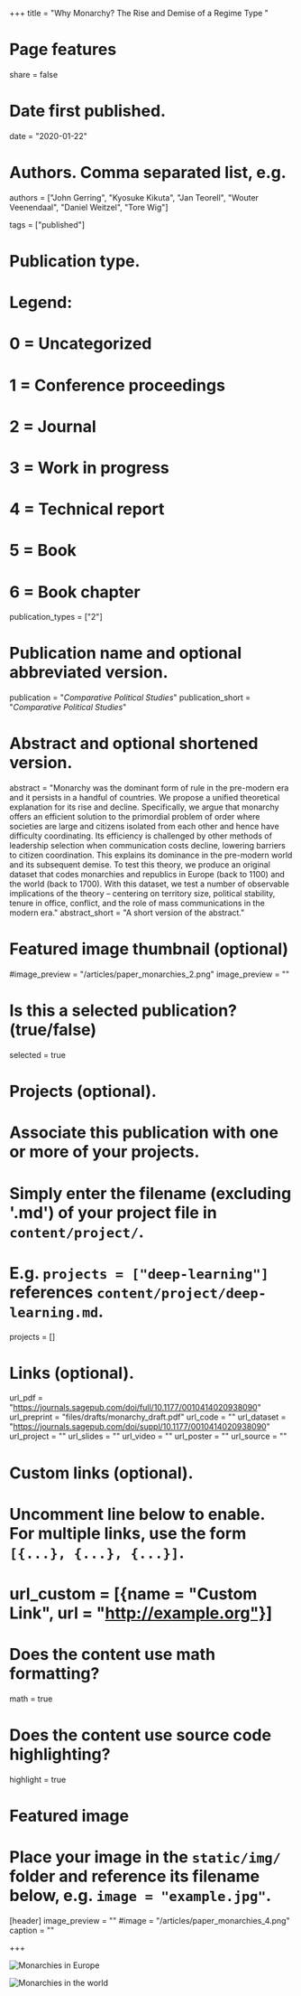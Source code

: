 

+++
title = "Why Monarchy? The Rise and Demise of a Regime Type "

# Page features
share =  false 

# Date first published.
date = "2020-01-22"

# Authors. Comma separated list, e.g.
authors = ["John Gerring", "Kyosuke Kikuta", "Jan Teorell", "Wouter Veenendaal", "Daniel Weitzel", "Tore Wig"]

tags = ["published"]

# Publication type.
# Legend:
# 0 = Uncategorized
# 1 = Conference proceedings
# 2 = Journal
# 3 = Work in progress
# 4 = Technical report
# 5 = Book
# 6 = Book chapter
publication_types = ["2"]

# Publication name and optional abbreviated version.
publication = "*Comparative Political Studies*"
publication_short = "*Comparative Political Studies*"

# Abstract and optional shortened version.
abstract = "Monarchy was the dominant form of rule in the pre-modern era and it persists in a handful of countries. We propose a unified theoretical explanation for its rise and decline. Specifically, we argue that monarchy offers an efficient solution to the primordial problem of order where societies are large and citizens isolated from each other and hence have difficulty coordinating. Its efficiency is challenged by other methods of leadership selection when communication costs decline, lowering barriers to citizen coordination. This explains its dominance in the pre-modern world and its subsequent demise. To test this theory, we produce an original dataset that codes monarchies and republics in Europe (back to 1100) and the world (back to 1700). With this dataset, we test a number of observable implications of the theory – centering on territory size, political stability, tenure in office, conflict, and the role of mass communications in the modern era."
abstract_short = "A short version of the abstract."

# Featured image thumbnail (optional)
#image_preview = "/articles/paper_monarchies_2.png"
image_preview = ""

# Is this a selected publication? (true/false)
selected = true

# Projects (optional).
#   Associate this publication with one or more of your projects.
#   Simply enter the filename (excluding '.md') of your project file in `content/project/`.
#   E.g. `projects = ["deep-learning"]` references `content/project/deep-learning.md`.
projects = []

# Links (optional).
url_pdf = "https://journals.sagepub.com/doi/full/10.1177/0010414020938090"
url_preprint = "files/drafts/monarchy_draft.pdf"
url_code = ""
url_dataset = "https://journals.sagepub.com/doi/suppl/10.1177/0010414020938090"
url_project = ""
url_slides = ""
url_video = ""
url_poster = ""
url_source = ""

# Custom links (optional).
#   Uncomment line below to enable. For multiple links, use the form `[{...}, {...}, {...}]`.
# url_custom = [{name = "Custom Link", url = "http://example.org"}]

# Does the content use math formatting?
math = true

# Does the content use source code highlighting?
highlight = true

# Featured image
# Place your image in the `static/img/` folder and reference its filename below, e.g. `image = "example.jpg"`.
[header]
image_preview = ""
#image = "/articles/paper_monarchies_4.png"
caption = ""



+++

![Monarchies in Europe](../../img/articles/paper_monarchies_3.png)

![Monarchies in the world](../../img/articles/paper_monarchies_4.png)

